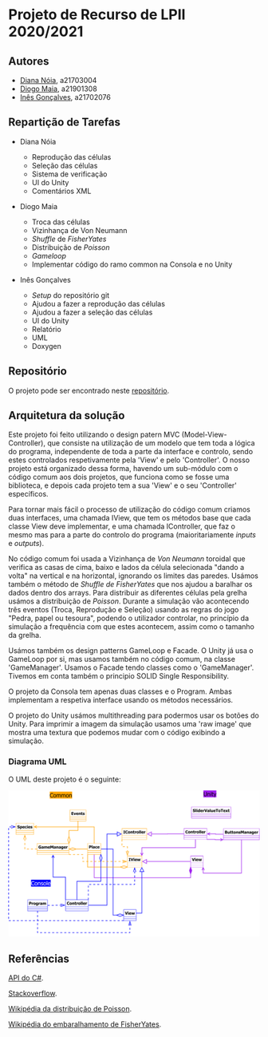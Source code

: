 # Projeto de Recurso de LPII 2020/2021

## Autores

* [Diana Nóia](https://github.com/diananoia), a21703004
* [Diogo Maia](https://github.com/Diogo-Maia), a21901308
* [Inês Gonçalves](https://github.com/ineesgoncalvees), a21702076

## Repartição de Tarefas

* Diana Nóia
  * Reprodução das células
  * Seleção das células
  * Sistema de verificação
  * UI do Unity
  * Comentários XML

* Diogo Maia
  * Troca das células
  * Vizinhança de Von Neumann
  * *Shuffle* de *FisherYates*
  * Distribuição de *Poisson*
  * *Gameloop*
  * Implementar código do ramo common na Consola e no Unity

* Inês Gonçalves
  * *Setup* do repositório git
  * Ajudou a fazer a reprodução das células
  * Ajudou a fazer a seleção das células
  * UI do Unity
  * Relatório
  * UML
  * Doxygen

## Repositório

O projeto pode ser encontrado neste [repositório](https://github.com/Diogo-Maia/LP2_RockPaperScissor).

## Arquitetura da solução

Este projeto foi feito utilizando o design patern MVC (Model-View-Controller),
que consiste na utilização de um modelo que tem toda a lógica do programa,
independente de toda a parte da interface e controlo, sendo estes controlados
respetivamente pela 'View' e pelo 'Controller'. O nosso projeto está organizado
dessa forma, havendo um sub-módulo com o código comum aos dois projetos, que
funciona como se fosse uma biblioteca, e depois cada projeto tem a sua 'View' e
o seu 'Controller' específicos.

Para tornar mais fácil o processo de utilização do código comum criamos duas
interfaces, uma chamada IView, que tem os métodos base que cada classe View deve
implementar, e uma chamada IController, que faz o mesmo mas para a parte do
controlo do programa (maioritariamente *inputs* e *outputs*).

No código comum foi usada a Vizinhança de *Von Neumann* toroidal que verifica as
casas de cima, baixo e lados da célula selecionada "dando a volta" na vertical e
na horizontal, ignorando os limites das paredes.
Usámos também o método de *Shuffle de FisherYates* que nos ajudou a baralhar os
dados dentro dos arrays.
Para distribuir as diferentes células pela grelha usámos a distribuição de
*Poisson*.
Durante a simulação vão acontecendo três eventos (Troca, Reprodução e Seleção)
usando as regras do jogo "Pedra, papel ou tesoura", podendo o utilizador
controlar, no princípio da simulação a frequência com que estes acontecem, assim
como o tamanho da grelha.

Usámos também os design patterns GameLoop e Facade. O Unity já usa o GameLoop
por si, mas usamos também no código comum, na classe 'GameManager'.
Usamos o Facade tendo classes como o 'GameManager'.
Tivemos em conta também o principio SOLID Single Responsibility.

O projeto da Consola tem apenas duas classes e o Program. Ambas implementam a
respetiva interface usando os métodos necessários.

O projeto do Unity usámos multithreading para podermos usar os botões do Unity.
Para imprimir a imagem da simulação usamos uma 'raw image' que mostra uma
textura que podemos mudar com o código exibindo a simulação.

### Diagrama UML

O UML deste projeto é o seguinte:

![UML](UML.svg)

## Referências

[API do C#](https://docs.microsoft.com/en-us/dotnet/csharp/).

[Stackoverflow](https://stackoverflow.com).

[Wikipédia da distribuição de Poisson](https://en.wikipedia.org/wiki/Poisson_distribution).

[Wikipédia do embaralhamento de FisherYates](https://en.wikipedia.org/wiki/Fisher–Yates_shuffle).
